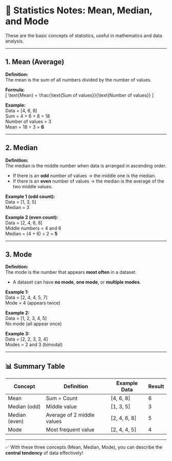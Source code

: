 # 📘 Statistics Notes: Mean, Median, and Mode

These are the basic concepts of statistics, useful in mathematics and data analysis.

---

## 1. Mean (Average)
**Definition:**  
The mean is the sum of all numbers divided by the number of values.

**Formula:**  
\[ \text{Mean} = \frac{\text{Sum of values}}{\text{Number of values}} \]

**Example:**  
Data = [4, 6, 8]  
Sum = 4 + 6 + 8 = 18  
Number of values = 3  
Mean = 18 ÷ 3 = **6**

---

## 2. Median
**Definition:**  
The median is the middle number when data is arranged in ascending order.  
- If there is an **odd** number of values → the middle one is the median.  
- If there is an **even** number of values → the median is the average of the two middle values.

**Example 1 (odd count):**  
Data = [1, 3, 5]  
Median = 3  

**Example 2 (even count):**  
Data = [2, 4, 6, 8]  
Middle numbers = 4 and 6  
Median = (4 + 6) ÷ 2 = **5**

---

## 3. Mode
**Definition:**  
The mode is the number that appears **most often** in a dataset.  
- A dataset can have **no mode**, **one mode**, or **multiple modes**.

**Example 1:**  
Data = [2, 4, 4, 5, 7]  
Mode = 4 (appears twice)

**Example 2:**  
Data = [1, 2, 3, 4, 5]  
No mode (all appear once)

**Example 3:**  
Data = [2, 2, 3, 3, 4]  
Modes = 2 and 3 (bimodal)

---

## 📊 Summary Table

| Concept | Definition | Example Data | Result |
|---------|-------------|--------------|--------|
| Mean | Sum ÷ Count | [4, 6, 8] | 6 |
| Median (odd) | Middle value | [1, 3, 5] | 3 |
| Median (even) | Average of 2 middle values | [2, 4, 6, 8] | 5 |
| Mode | Most frequent value | [2, 4, 4, 5] | 4 |

---

✅ With these three concepts (Mean, Median, Mode), you can describe the **central tendency** of data effectively!
